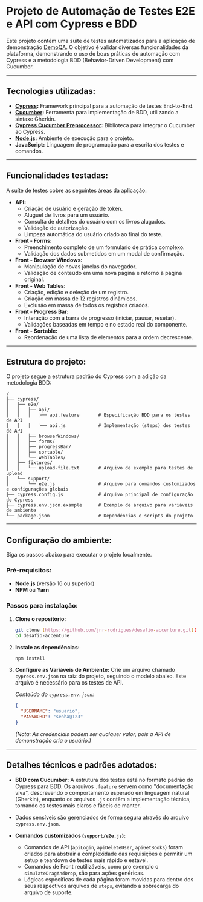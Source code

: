 # Projeto de Automação de Testes E2E e API com Cypress e BDD
Este projeto contém uma suíte de testes automatizados para a aplicação de demonstração [DemoQA](https://demoqa.com/). O objetivo é validar diversas funcionalidades da plataforma, demonstrando o uso de boas práticas de automação com Cypress e a metodologia BDD (Behavior-Driven Development) com Cucumber.

---

## Tecnologias utilizadas:

- **[Cypress](https://www.cypress.io/):** Framework principal para a automação de testes End-to-End.
- **[Cucumber](https://cucumber.io/):** Ferramenta para implementação de BDD, utilizando a sintaxe Gherkin.
- **[Cypress Cucumber Preprocessor](https://github.com/badeball/cypress-cucumber-preprocessor):** Biblioteca para integrar o Cucumber ao Cypress.
- **[Node.js](https://nodejs.org/):** Ambiente de execução para o projeto.
- **JavaScript:** Linguagem de programação para a escrita dos testes e comandos.

---

## Funcionalidades testadas:
A suíte de testes cobre as seguintes áreas da aplicação:

- **API:**
  - Criação de usuário e geração de token.
  - Aluguel de livros para um usuário.
  - Consulta de detalhes do usuário com os livros alugados.
  - Validação de autorização.
  - Limpeza automática do usuário criado ao final do teste.
- **Front - Forms:**
  - Preenchimento completo de um formulário de prática complexo.
  - Validação dos dados submetidos em um modal de confirmação.
- **Front - Browser Windows:**
  - Manipulação de novas janelas do navegador.
  - Validação de conteúdo em uma nova página e retorno à página original.
- **Front - Web Tables:**
  - Criação, edição e deleção de um registro.
  - Criação em massa de 12 registros dinâmicos.
  - Exclusão em massa de todos os registros criados.
- **Front - Progress Bar:**
  - Interação com a barra de progresso (iniciar, pausar, resetar).
  - Validações baseadas em tempo e no estado real do componente.
- **Front - Sortable:**
  - Reordenação de uma lista de elementos para a ordem decrescente.

---

## Estrutura do projeto:
O projeto segue a estrutura padrão do Cypress com a adição da metodologia BDD:

```
/
├── cypress/
│   ├── e2e/
│   │   ├── api/
│   │   │   ├── api.feature       # Especificação BDD para os testes de API
│   │   │   └── api.js            # Implementação (steps) dos testes de API
│   │   ├── browserWindows/
│   │   ├── forms/
│   │   ├── progressBar/
│   │   ├── sortable/
│   │   └── webTables/
│   ├── fixtures/
│   │   └── upload-file.txt       # Arquivo de exemplo para testes de upload
│   └── support/
│       └── e2e.js                # Arquivo para comandos customizados e configurações globais
├── cypress.config.js             # Arquivo principal de configuração do Cypress
├── cypress.env.json.example      # Exemplo de arquivo para variáveis de ambiente
└── package.json                  # Dependências e scripts do projeto
```

---

## Configuração do ambiente:
Siga os passos abaixo para executar o projeto localmente.

### **Pré-requisitos:**

- **Node.js** (versão 16 ou superior)
- **NPM** ou **Yarn**

### **Passos para instalação:**

1.  **Clone o repositório:**

    ```bash
    git clone [https://github.com/jnr-rodrigues/desafio-accenture.git](https://github.com/jnr-rodrigues/desafio-accenture.git)
    cd desafio-accenture
    ```

2.  **Instale as dependências:**

    ```bash
    npm install
    ```

3.  **Configure as Variáveis de Ambiente:**
    Crie um arquivo chamado `cypress.env.json` na raiz do projeto, seguindo o modelo abaixo. Este arquivo é necessário para os testes de API.

    _Conteúdo do `cypress.env.json`:_

    ```json
    {
      "USERNAME": "usuario",
      "PASSWORD": "senha@123"
    }
    ```

    _(Nota: As credenciais podem ser qualquer valor, pois a API de demonstração cria o usuário.)_

---

## Detalhes técnicos e padrões adotados:

- **BDD com Cucumber:** A estrutura dos testes está no formato padrão do Cypress para BDD. Os arquivos `.feature` servem como "documentação viva", descrevendo o comportamento esperado em linguagem natural (Gherkin), enquanto os arquivos `.js` contêm a implementação técnica, tornando os testes mais claros e fáceis de manter.
- Dados sensíveis são gerenciados de forma segura através do arquivo `cypress.env.json`.

- **Comandos customizados (`support/e2e.js`):**
  - Comandos de API (`apiLogin`, `apiDeleteUser`, `apiGetBooks`) foram criados para abstrair a complexidade das requisições e permitir um setup e teardown de testes mais rápido e estável.
  - Comandos de Front reutilizáveis, como pro exemplo o `simulateDragAndDrop`, são para ações genéricas.
  - Lógicas específicas de cada página foram movidas para dentro dos seus respectivos arquivos de `steps`, evitando a sobrecarga do arquivo de suporte.
